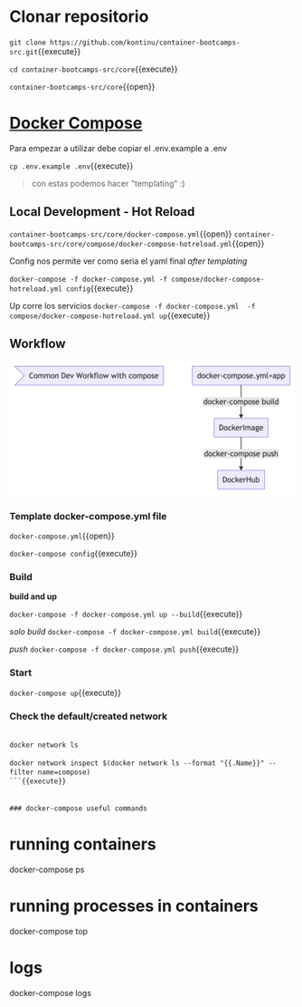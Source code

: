 # Clonar repositorio

`git clone https://github.com/kontinu/container-bootcamps-src.git`{{execute}}

`cd container-bootcamps-src/core`{{execute}}

`container-bootcamps-src/core`{{open}}

# [Docker Compose](https://docs.docker.com/compose/)


Para empezar a utilizar debe copiar el .env.example a .env


`cp .env.example .env`{{execute}}

> con estas podemos hacer "templating" :)

## Local Development - Hot Reload


`container-bootcamps-src/core/docker-compose.yml`{{open}}
`container-bootcamps-src/core/compose/docker-compose-hotreload.yml`{{open}}

Config nos permite ver como seria el yaml final *after templating*

`docker-compose -f docker-compose.yml -f compose/docker-compose-hotreload.yml config`{{execute}}


Up corre los servicios
`docker-compose -f docker-compose.yml  -f compose/docker-compose-hotreload.yml up`{{execute}}

## Workflow

![1](assets/workflow.png)


### Template docker-compose.yml file

`docker-compose.yml`{{open}}

`docker-compose config`{{execute}}

### Build

**build and up**


`docker-compose -f docker-compose.yml up --build`{{execute}}


*solo build*
`docker-compose -f docker-compose.yml build`{{execute}}


*push*
`docker-compose -f docker-compose.yml push`{{execute}}

### Start

`docker-compose up`{{execute}}

### Check the default/created network

```

docker network ls

docker network inspect $(docker network ls --format "{{.Name}}" --filter name=compose)
```{{execute}}


### docker-compose useful commands

```
# running containers
docker-compose ps

# running processes in containers
docker-compose top

# logs
docker-compose logs

```{{execute}}

